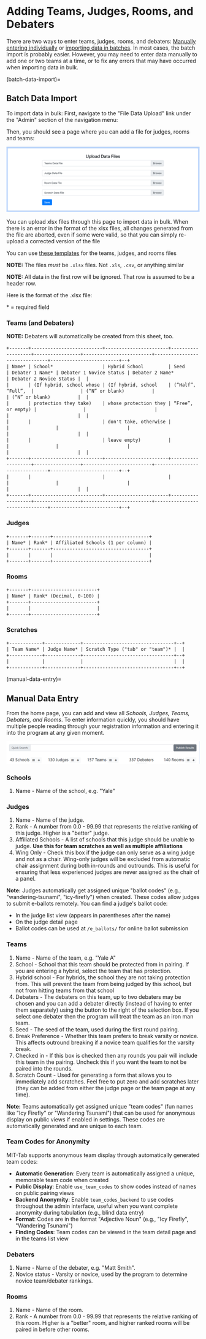 # Adding Teams, Judges, Rooms, and Debaters

There are two ways to enter teams, judges, rooms, and debaters:
[Manually entering individually](#manual-data-entry) or
[importing data in batches](#batch-data-import). In most cases, the batch
import is probably easier. However, you may need to enter data manually to add
one or two teams at a time, or to fix any errors that may have occurred when
importing data in bulk.

(batch-data-import)=
## Batch Data Import

To import data in bulk: First, navigate to the "File Data Upload" link under
the "Admin" section of the navigation menu:

Then, you should see a page where you can add a file for judges, rooms and teams:

![](img/data_import.png)

You can upload xlsx files through this page to import data in bulk. When there is an
error in the format of the xlsx files, all changes generated from the file are aborted,
even if some were valid, so that you can simply re-upload a corrected version of the
file

You can use [these templates](https://drive.google.com/drive/folders/1ElIk0bM9uMpuewmOxb2e3-cWiLhCYv_5?usp=sharing)
for the teams, judges, and rooms files

**NOTE:** The files _must_ be `.xlsx` files. Not `.xls`, `.csv`, or anything
similar

**NOTE:** All data in the first row will be ignored. That row is assumed to be
a header row.

Here is the format of the .xlsx file:

\* = required field

### Teams (and Debaters)

**NOTE:** Debaters will automatically be created from this sheet, too.

```{eval-rst}
+-------+--------------------------+-----------------------+-------------------+-----------------+-------------------------+-------------------------------+-------------------------+--+
| Name* | School*                  | Hybrid School         | Seed              | Debater 1 Name* | Debater 1 Novice Status | Debater 2 Name*               | Debater 2 Novice Status |  |
|       | (If hybrid, school whose | (If hybrid, school    | (“Half”, “Full”,  |                 | (“N” or blank)          |                               | (“N” or blank)          |  |
|       | protection they take)    | whose protection they | “Free”, or empty) |                 |                         |                               |                         |  |
|       |                          | don't take, otherwise |                   |                 |                         |                               |                         |  |
|       |                          | leave empty)          |                   |                 |                         |                               |                         |  |
+-------+--------------------------+-----------------------+-------------------+-----------------+-------------------------+-------------------------------+-------------------------+--+
|       |                          |                       |                   |                 |                         |                               |                         |  |
+-------+--------------------------+-----------------------+-------------------+-----------------+-------------------------+-------------------------------+-------------------------+--+
```

### Judges

```{eval-rst}
+-------+-------+-----------------------------------+
| Name* | Rank* | Affiliated Schools (1 per column) |
+-------+-------+-----------------------------------+
|       |       |                                   |
+-------+-------+-----------------------------------+
```

### Rooms

```{eval-rst}
+-------+------------------------+
| Name* | Rank* (Decimal, 0-100) |
+-------+------------------------+
|       |                        |
+-------+------------------------+
```

### Scratches

```{eval-rst}
+------------+-------------+---------------------------------+--+
| Team Name* | Judge Name* | Scratch Type ("tab" or "team")* |  |
+------------+-------------+---------------------------------+--+
|            |             |                                 |  |
+------------+-------------+---------------------------------+--+
```

(manual-data-entry)=
## Manual Data Entry

From the home page, you can add and view all _Schools, Judges, Teams, Debaters,
and Rooms_.  To enter information quickly, you should have multiple people
reading through your registration information and entering it into the program
at any given moment.

![](img/list_add_bar.png)
### Schools
1. Name - Name of the school, e.g. "Yale"

### Judges
1. Name - Name of the judge.
2. Rank - A number from 0.0 - 99.99 that represents the relative ranking of this
judge. Higher is a "better" judge.
3. Affiliated Schools - A list of schools that this judge should be unable to
judge. **Use this for team scratches as well as multiple affiliations**
4. Wing Only - Check this box if the judge can only serve as a wing judge and not as a chair. Wing-only judges will be excluded from automatic chair assignment during both in-rounds and outrounds. This is useful for ensuring that less experienced judges are never assigned as the chair of a panel.

**Note:** Judges automatically get assigned unique "ballot codes" (e.g., "wandering-tsunami", "icy-firefly") when created. These codes allow judges to submit e-ballots remotely. You can find a judge's ballot code:
- In the judge list view (appears in parentheses after the name)
- On the judge detail page
- Ballot codes can be used at `/e_ballots/` for online ballot submission

### Teams
1. Name - Name of the team, e.g. "Yale A"
2. School - School that this team should be protected from in pairing. If you
are entering a hybrid, select the team that has protection.
3. Hybrid school - For hybrids, the school they are not taking protection from.
This will prevent the team from being judged by this school, but not from
hitting teams from that school
4. Debaters - The debaters on this team, up to two debaters may be chosen and
you can add a debater directly (instead of having to enter them separately)
using the button to the right of the selection box.  If you select one debater
then the program will treat the team as an iron man team.
5. Seed - The seed of the team, used during the first round pairing.
6. Break Preference - Whether this team prefers to break varsity or novice.
This affects outround breaking if a novice team qualifies for the varsity break.
7. Checked in - If this box is checked then any rounds you pair will include
this team in the pairing. Uncheck this if you want the team to not be paired
into the rounds.
8. Scratch Count - Used for generating a form that allows you to immediately
add scratches.  Feel free to put zero and add scratches later (they can be
added from either the judge page or the team page at any time).

**Note:** Teams automatically get assigned unique "team codes" (fun names like
"Icy Firefly" or "Wandering Tsunami") that can be used for anonymous display on public views if
enabled in settings. These codes are automatically generated and are unique to each team.

### Team Codes for Anonymity

MIT-Tab supports anonymous team display through automatically generated team codes:

- **Automatic Generation**: Every team is automatically assigned a unique, memorable team code when created
- **Public Display**: Enable `use_team_codes` to show codes instead of names on public pairing views
- **Backend Anonymity**: Enable `team_codes_backend` to use codes throughout the admin interface, useful when you want complete anonymity during tabulation (e.g., blind data entry)
- **Format**: Codes are in the format "Adjective Noun" (e.g., "Icy Firefly", "Wandering Tsunami")
- **Finding Codes**: Team codes can be viewed in the team detail page and in the teams list view

### Debaters
1. Name - Name of the debater, e.g. "Matt Smith".
2. Novice status - Varsity or novice, used by the program to determine novice
team/debater rankings.

### Rooms
1. Name - Name of the room.
2. Rank -  A number from 0.0 - 99.99 that represents the relative ranking of
this room.  Higher is a "better" room, and higher ranked rooms will be paired
in before other rooms.
